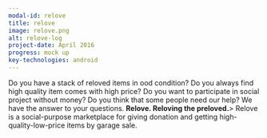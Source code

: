 ```yaml
---
modal-id: relove
title: relove
image: relove.png
alt: relove-log
project-date: April 2016
progress: mock up
key-technologies: android
---
```

Do you have a stack of reloved items in ood condition? Do you always find high quality item comes with high price? Do you want to participate in social project without money? Do you think that some people need our help?
We have the answer to your questions.
<strong>Relove. Reloving the preloved.</strong>>
Relove is a social-purpose marketplace for giving donation and getting high-quality-low-price items by garage sale.

